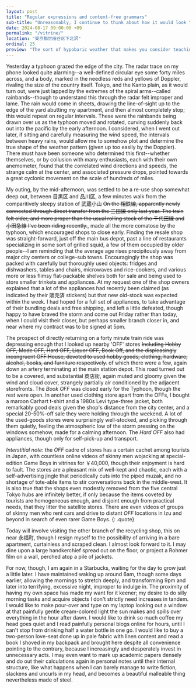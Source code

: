 ```yaml
---
layout: post
title: "Regular expressions and context-free grammars"
sub-title: "Unreasonably, I continue to think about how it would look to watch my own life, and this is only half-slackened by imagining you watching instead"
date: 2024-08-17 09:00:00 +09
permalink: "/vitrine/"
location: "東京都世田谷区下北沢"
ordinal: 25
preview: "The sort of hypobaric weather that makes you consider teaching elementary school in Austria."
---
```


Yesterday a typhoon grazed the edge of the city. The radar trace on my phone looked quite alarming--a well-defined circular eye some forty miles across, and a body, marked in the needless reds and yellows of Doppler, rivaling the size of the country itself. Tokyo, and the Kanto plain, as it would turn out, were just lapped by the extremes of the spiral arms--called rainbands--though to understand this through the radar felt improper and lame. The rain would come in sheets, drawing the line-of-sight up to the edge of the yard abutting my apartment, and then almost completely stop; this would repeat on regular intervals. These were the rainbands being drawn over us as the typhoon moved and rotated, curving suddenly back out into the pacific by the early afternoon. I considered, when I went out later, if sitting and carefully measuring the wind speed, the intervals between heavy rains, would allow me to somehow plot and determine the true shape of the weather pattern (given up too easily by the Doppler). There must have been someone who determined this first--whether themselves, or by collusion with many enthusiasts, each with their own anemometer, found that the correlated wind directions and speeds, the strange calm at the center, and associated pressure drops, pointed towards a great cyclonic movement on the scale of hundreds of miles. 

My outing, by the mid-afternoon, was settled to be a re-use shop somewhat deep out, between 目黒区 and 品川区, a few minutes walk from the comparitively sleepy station of 武蔵小山 ~~On the 相鉄線, apparently newly connected through direct transfer from the 三田線 only last year. The train felt older, and more proper than the usual rolling stock of the 千代田線 and 小田急線 I've been riding recently.~~, made all the more comatose by the typhoon, which encouraged shops to close early. Finding the resale shop was straight-forward, just off the main bus depot, past a line of restaurants specializing in some sort of grilled squid, a few of them occupied by older people--I am reminding that the average age rises precipitously away from major city centers or college-sub towns. Encouragingly the shop was packed with carefully but thoroughly used objects: fridges and dishwashers, tables and chairs, microwaves and rice-cookers, and various more or less flimsy flat-packable shelves both for sale and being used to store smaller trinkets and appliances. At my request one of the shop owners explained that a lot of the appliances had recently been claimed (as indicated by their 販売済 stickers) but that new old-stock was expected within the week. I had hoped for a full set of appliances, to take advantage of their bundling deals and free shipping, and left a little defeated, though happy to have braved the storm and come out Friday rather than today, when I could visit their closer, but perhaps smaller branch closer in, and near where my contract was to be signed at 5pm.

The prospect of directly returning on a forty minute train ride was depressing enough that I looked up nearby 'OFF' stores ~~Including Hobby OFF, Mode OFF, Hard OFF, Liquor OFF, Book Off, and the displeasingly incongruent OFF House, devoted to used hobby goods, clothing, hardware, alcohol, books, and furniture respectively.~~ of which there were a few, again down an artery terminating at the main station depot. This road turned out to be a covered, and substantial 商店街, again muted and gloomy given the wind and cloud cover, strangely partially air conditioned by the adjacent storefronts. The *Book OFF* was closed early for the Typhoon, though the rest were open. In another used clothing store apart from the OFFs, I bought a maroon Carhart t-shirt and a 1980s Levi type-three jacket, both remarkably good deals given the shop's distance from the city center, and a special 20-50%-off sale they were holding through the weekend. A lot of the used-goods stores were surprisingly well-stocked, and picking through them quietly, feeling the atmospheric low of the storm pressing on the windows somehow, made for a calming afternoon. The *Hard OFF* also had appliances, though only for self-pick-up and transport.

*Interstitial note*: the *OFF* cadre of stores has a certain cachet among tourists in Japan, with countless online videos of skinny men wojacking at special-edition Game Boys in vitrines for ￥40,000, though their enjoyment is hard to fault. The stores are a pleasant mix of well-kept and chaotic, each with a self-advertising jingle that periodically cuts into the piped muzak, and no shortage of tote-able items to stir conversations back in the middle-west. It is also true that the shops even modestly removed from the five central Tokyo hubs are infinitely better, if only because the items coveted by tourists are homogeneous enough, and disjoint enough from practical needs, that they litter the satellite stores. There are even videos of groups of skinny men who rent cars and drive to distant *OFF* locations in Izu and beyond in search of even rarer Game Boys.
{: .quote}

Today will involve visiting the other branch of the recycling shop, this on near 永福町, though I resign myself to the possibility of arriving in a bare apartment, curtainless and scraped clean. I almost look forward to it. I may dine upon a large handkerchief spread out on the floor, or project a Rohmer film on a wall, perched atop a pile of jackets.

For now, though, I am again in a Starbucks, waiting for the day to grow just a little later. I have maintained waking up around 6am, though some days earlier, allowing the mornings to stretch deeply, and transforming 9pm and later into terrifying, excessive night, improper to indulge in. The proximity of having my own space has made my want for it keener; my desire to do silly morning tasks and acquire objects I don't strictly need increases in tandem. I would like to make pour-over and type on my laptop looking out a window at that painfully gentle cream-colored light the sun makes and spills over everything in the hour after dawn. I would like to drink so much coffee my head goes quiet and I read painfully personal blogs online for hours, until I can't stop from drinking half a water bottle in one go. I would like to buy a two-person love-seat done up in pale fabric with linen content and read a book I shoved in my backpack and brought here despite all convenience pointing to the contrary, because I increasingly and desperately invest in unnecessary acts. I may even want to mark up academic papers densely and do out their calculations again in personal notes until their internal structure, like what happens when I can barely manage to write fiction, slackens and uncurls in my head, and becomes a beautiful malleable thing nevertheless made of steel.


